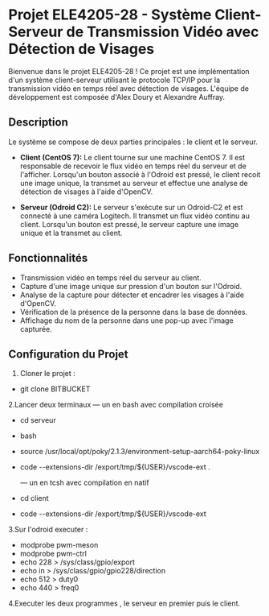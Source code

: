 # Projet ELE4205-28 - Système Client-Serveur de Transmission Vidéo avec Détection de Visages

Bienvenue dans le projet ELE4205-28 ! Ce projet est une implémentation d'un système client-serveur utilisant le protocole TCP/IP pour la transmission vidéo en temps réel avec détection de visages. L'équipe de développement est composée d'Alex Doury et Alexandre Auffray.

## Description

Le système se compose de deux parties principales : le client et le serveur.

- **Client (CentOS 7):** Le client tourne sur une machine CentOS 7. Il est responsable de recevoir le flux vidéo en temps réel du serveur et de l'afficher. Lorsqu'un bouton associé à l'Odroid est pressé, le client recoit une image unique, la transmet au serveur et effectue une analyse de détection de visages à l'aide d'OpenCV.

- **Serveur (Odroid C2):** Le serveur s'exécute sur un Odroid-C2 et est connecté à une caméra Logitech. Il transmet un flux vidéo continu au client. Lorsqu'un bouton est pressé, le serveur capture une image unique et la transmet au client.

## Fonctionnalités

- Transmission vidéo en temps réel du serveur au client.
- Capture d'une image unique sur pression d'un bouton sur l'Odroid.
- Analyse de la capture pour détecter et encadrer les visages à l'aide d'OpenCV.
- Vérification de la présence de la personne dans la base de données.
- Affichage du nom de la personne dans une pop-up avec l'image capturée.

## Configuration du Projet

1. Cloner le projet :

- git clone BITBUCKET

2.Lancer deux terminaux
	— un en bash avec compilation croisée
- cd serveur
- bash
- source /usr/local/opt/poky/2.1.3/environment-setup-aarch64-poky-linux
- code --extensions-dir /export/tmp/${USER}/vscode-ext .

	— un en tcsh avec compilation en natif
-  cd client
-  code --extensions-dir /export/tmp/${USER}/vscode-ext
 
3.Sur l'odroid executer :

-  modprobe pwm-meson
-  modprobe pwm-ctrl
-  echo 228 > /sys/class/gpio/export
-  echo in > /sys/class/gpio/gpio228/direction
-  echo 512 > duty0
-  echo 440 > freq0 


4.Executer les deux programmes , le serveur en premier puis le client.